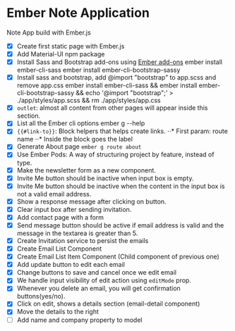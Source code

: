 # Ember Note Application
Note App build with Ember.js
- [x] Create first static page with Ember.js
- [x] Add Material-UI npm package
- [x] Install Sass and Bootstrap add-ons using [Ember add-ons](https://www.emberaddons.com/)
    ember install ember-cli-sass
    ember install ember-cli-bootstrap-sassy
- [x] Install sass and bootstrap, add @import "bootstrap" to app.scss and remove app.css
    ember install ember-cli-sass && ember install ember-cli-bootstrap-sassy && echo '@import "bootstrap";' > ./app/styles/app.scss && rm ./app/styles/app.css
- [x] `outlet`: almost all content from other pages will appear inside this section.
- [x] List all the Ember cli options
    ember g --help
- [x] `{{#link-to}}`: Block helpers that helps create links.
⋅⋅* First param: route name
⋅⋅* Inside the block goes the label
- [x] Generate About page `ember g route about`
- [x] Use Ember Pods: A way of structuring project by feature, instead of type.
- [x] Make the newsletter form as a new component.  
- [x] Invite Me button should be inactive when input box is empty.
- [x] Invite Me button should be inactive when the content in the input box is not a valid email address.
- [x] Show a response message after clicking on button.
- [x] Clear input box after sending invitation.
- [x] Add contact page with a form
- [x] Send message button should be active if email address is valid and the message in the textarea is greater than 5.
- [x] Create Invitation service to persist the emails
- [x] Create Email List Component
- [x] Create Email List Item Component (Child component of previous one)
- [x] Add update button to edit each email
- [x] Change buttons to save and cancel once we edit email
- [x] We handle input visibility of edit action using `editMode` prop.
- [x] Whenever you delete an email, you will get confirmation buttons(yes/no).
- [x] Click on edit, shows a details section (email-detail component)
- [x] Move the details to the right
- [ ] Add name and company property to model